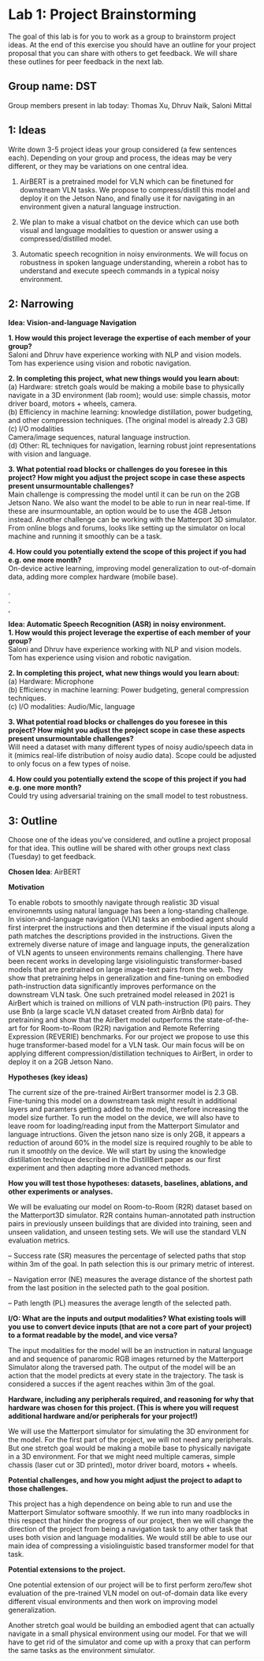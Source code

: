 Lab 1: Project Brainstorming
===
The goal of this lab is for you to work as a group to brainstorm project ideas. At the end of this exercise you should have an outline for your project proposal that you can share with others to get feedback. We will share these outlines for peer feedback in the next lab.

Group name: DST
---
Group members present in lab today: Thomas Xu, Dhruv Naik, Saloni Mittal

1: Ideas
----
Write down 3-5 project ideas your group considered (a few sentences each). Depending on your group and process, the ideas may be very different, or they may be variations on one central idea.
 1. AirBERT is a pretrained model for VLN which can be finetuned for downstream VLN tasks. We propose to compress/distill this model and deploy it on the Jetson Nano, and finally use it for navigating in an environment given a natural language instruction.

 2.  We plan to make a visual chatbot on the device which can use both visual and language modalities to question or answer using a compressed/distilled model.
    
 3. Automatic speech recognition in noisy environments. We will focus on robustness in spoken language understanding, wherein a robot has to understand and execute speech commands in a typical noisy environment.


2: Narrowing
----

**Idea: Vision-and-language Navigation**  

**1. How would this project leverage the expertise of each member of your group?**  
Saloni and Dhruv have experience working with NLP and vision models. Tom has experience using vision and robotic navigation.  

**2. In completing this project, what new things would you learn about:**  
(a) Hardware: stretch goals would be making a mobile base to physically navigate in a 3D environment (lab room); would use: simple chassis, motor driver board, motors + wheels, camera.    
(b) Efficiency in machine learning: knowledge distillation, power budgeting, and other compression techniques. (The original model is already 2.3 GB)   
(c) I/O modalities  
Camera/image sequences, natural language instruction.  
(d) Other: RL techniques for navigation, learning robust joint representations with vision and language.

**3. What potential road blocks or challenges do you foresee in this project? How might you adjust the project scope in case these aspects present unsurmountable challenges?**  
Main challenge is compressing the model until it can be run on the 2GB Jetson Nano. We also want the model to be able to run in near real-time. If these are insurmountable, an option would be to use the 4GB Jetson instead. Another challenge can be working with the Matterport 3D simulator. From online blogs and forums, looks like setting up the simulator on local machine and running it smoothly can be a task.

**4. How could you potentially extend the scope of this project if you had e.g. one more month?**  
On-device active learning, improving model generalization to out-of-domain data, adding more complex hardware (mobile base).  

.  
.  
,  

**Idea: Automatic Speech Recognition (ASR) in noisy environment.**  
**1. How would this project leverage the expertise of each member of your group?**  
Saloni and Dhruv have experience working with NLP and vision models. Tom has experience using vision and robotic navigation.  

**2. In completing this project, what new things would you learn about:**  
(a) Hardware: Microphone   
(b) Efficiency in machine learning: Power budgeting, general compression techniques.   
(c) I/O modalities: Audio/Mic, language  

**3. What potential road blocks or challenges do you foresee in this project? How might you adjust the project scope in case these aspects present unsurmountable challenges?**  
Will need a dataset with many different types of noisy audio/speech data in it (mimics real-life distribution of noisy audio data). Scope could be adjusted to only focus on a few types of noise.

**4. How could you potentially extend the scope of this project if you had e.g. one more month?**  
Could try using adversarial training on the small model to test robustness.

3: Outline
----
Choose one of the ideas you've considered, and outline a project proposal for that idea. This outline will be shared with other groups next class (Tuesday) to get feedback.

**Chosen Idea**: AirBERT

**Motivation**

To enable robots to smoothly navigate through realistic 3D visual environemnts using natural language has been a long-standing challenge. In vision-and-language navigation (VLN) tasks an embodied agent should first interpret the instructions and then determine if the visual inputs along a path matches the descriptions provided in the instructions. Given the extremely diverse nature of image and language inputs, the generalization of VLN agents to unseen environments remains challenging. There have been recent works in developing large visiolinguistic transformer-based models that are pretrained on large image-text pairs from the web. They show that pretraining helps in generalization and fine-tuning on embodied path-instruction data significantly improves performance on the downstream VLN task. One such pretrained model released in 2021 is AirBert which is trained on millions of VLN path-instruction (PI) pairs. They use Bnb (a large scacle VLN dataset created from AirBnb data) for pretraining and show that the AirBert model outperforms the state-of-the-art for for Room-to-Room (R2R) navigation and Remote Referring Expression (REVERIE) benchmarks.
For our project we propose to use this huge transformer-based model for a VLN task. Our main focus will be on applying different compression/distillation techniques to AirBert, in order to deploy it on a 2GB Jetson Nano.

**Hypotheses (key ideas)**

The current size of the pre-trained AirBert transormer model is 2.3 GB. Fine-tuning this model on a downstream task might result in additional layers and paramters getting added to the model, therefore increasing the model size further. To run the model on the device, we will also have to leave room for loading/reading input from the Matterport Simulator and language intructions. Given the jetson nano size is only 2GB, it appears a reduction of around 60% in the model size is required roughly to be able to run it smoothly on the device. We will start by using the knowledge distillation technique described in the DistillBert paper as our first experiment and then adapting more advanced methods.

**How you will test those hypotheses: datasets, baselines, ablations, and other experiments or analyses.**

We will be evaluating our model on Room-to-Room (R2R) dataset based on the Matterport3D simulator. R2R contains human-annotated path instruction pairs in previously unseen buildings that are divided into training, seen and unseen validation, and unseen testing sets. We will use the standard VLN evaluation metrics.

– Success rate (SR) measures the percentage of selected paths that stop
within 3m of the goal. In path selection this is our primary metric of interest.

– Navigation error (NE) measures the average distance of the shortest path
from the last position in the selected path to the goal position.

– Path length (PL) measures the average length of the selected path.

**I/O: What are the inputs and output modalities? What existing tools will you use to convert device inputs (that are not a core part of your project) to a format readable by the model, and vice versa?**

The input modalities for the model will be an instruction in natural language and and sequence of panaromic RGB images returned by the Matterport Simulator along the traversed path. The output of the model will be an action that the model predicts at every state in the trajectory. The task is considered a succes if the agent reaches within 3m of the goal.  

**Hardware, including any peripherals required, and reasoning for why that hardware was chosen for this project. (This is where you will request additional hardware and/or peripherals for your project!)**

We will use the Matterport simulator for simulating the 3D environment for the model. For the first part of the project, we will not need any peripherals. But one stretch goal would be making a mobile base to physically navigate in a 3D environment. For that we might need multiple cameras, simple chassis (laser cut or 3D printed), motor driver board, motors + wheels.

**Potential challenges, and how you might adjust the project to adapt to those challenges.**

This project has a high dependence on being able to run and use the Matterport Simulator software smoothly. If we run into many roadblocks in this respect that hinder the progress of our project, then we will change the direction of the project from being a navigation task to any other task that uses both vision and language modalities. We would still be able to use our main idea of compressing a visiolinguistic based transformer model for that task.

**Potential extensions to the project.**

One potential extension of our project will be to first perform zero/few shot evaluation of the pre-trained VLN model on out-of-domain data like every different visual environments and then work on improving model generalization.

Another stretch goal would be building an embodied agent that can actually navigate in a small physical environment using our model. For that we will have to get rid of the simulator and come up with a proxy that can perform the same tasks as the environment simulator.

